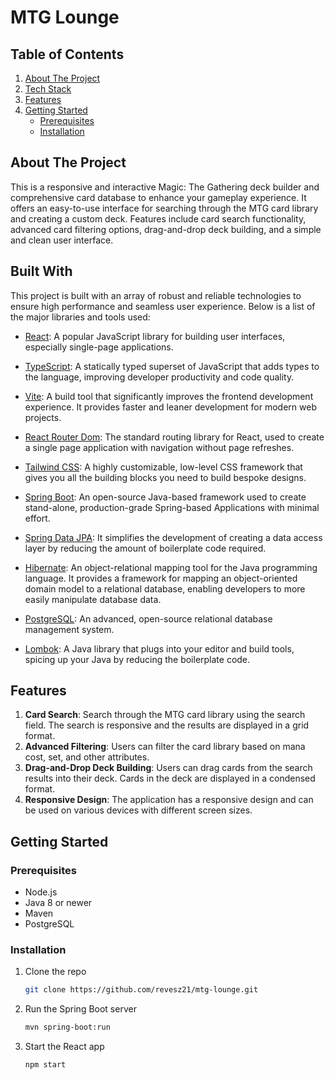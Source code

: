 # MTG Lounge

## Table of Contents
1. [About The Project](#about-the-project)
2. [Tech Stack](#built-with)
3. [Features](#features)
4. [Getting Started](#getting-started)
    - [Prerequisites](#prerequisites)
    - [Installation](#installation)

## About The Project
This is a responsive and interactive Magic: The Gathering deck builder and comprehensive card database to enhance your gameplay experience. It offers an easy-to-use interface for searching through the MTG card library and creating a custom deck. Features include card search functionality, advanced card filtering options, drag-and-drop deck building, and a simple and clean user interface.

## Built With

This project is built with an array of robust and reliable technologies to ensure high performance and seamless user experience. Below is a list of the major libraries and tools used:

- [React](https://reactjs.org/): A popular JavaScript library for building user interfaces, especially single-page applications.

- [TypeScript](https://www.typescriptlang.org/): A statically typed superset of JavaScript that adds types to the language, improving developer productivity and code quality.

- [Vite](https://vitejs.dev/): A build tool that significantly improves the frontend development experience. It provides faster and leaner development for modern web projects.

- [React Router Dom](https://reactrouter.com/): The standard routing library for React, used to create a single page application with navigation without page refreshes.

- [Tailwind CSS](https://tailwindcss.com/): A highly customizable, low-level CSS framework that gives you all the building blocks you need to build bespoke designs.

- [Spring Boot](https://spring.io/projects/spring-boot): An open-source Java-based framework used to create stand-alone, production-grade Spring-based Applications with minimal effort.

- [Spring Data JPA](https://spring.io/projects/spring-data-jpa): It simplifies the development of creating a data access layer by reducing the amount of boilerplate code required.

- [Hibernate](https://hibernate.org/): An object-relational mapping tool for the Java programming language. It provides a framework for mapping an object-oriented domain model to a relational database, enabling developers to more easily manipulate database data.

- [PostgreSQL](https://www.postgresql.org/): An advanced, open-source relational database management system.

- [Lombok](https://projectlombok.org/): A Java library that plugs into your editor and build tools, spicing up your Java by reducing the boilerplate code.


## Features
1. **Card Search**: Search through the MTG card library using the search field. The search is responsive and the results are displayed in a grid format.
2. **Advanced Filtering**: Users can filter the card library based on mana cost, set, and other attributes.
3. **Drag-and-Drop Deck Building**: Users can drag cards from the search results into their deck. Cards in the deck are displayed in a condensed format.
4. **Responsive Design**: The application has a responsive design and can be used on various devices with different screen sizes.

## Getting Started
### Prerequisites
- Node.js
- Java 8 or newer
- Maven
- PostgreSQL

### Installation
1. Clone the repo
    ```sh
    git clone https://github.com/revesz21/mtg-lounge.git
    ```
2. Run the Spring Boot server
    ```sh
    mvn spring-boot:run
    ```
3. Start the React app
    ```sh
    npm start
    ```
